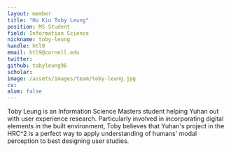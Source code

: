 ```yaml
---
layout: member
title: "Ho Kiu Toby Leung"
position: MS Student
field: Information Science
nickname: toby-leung
handle: htl9
email: htl9@cornell.edu
twitter: 
github: tobyleung96
scholar: 
image: /assets/images/team/toby-leung.jpg
cv: 
alum: false
---
```

Toby Leung is an Information Science Masters student helping Yuhan out with user experience research. Particularly involved in incorporating digital elements in the built environment, Toby believes that Yuhan's project in the HRC^2 is a perfect way to apply understanding of humans' modal perception to best designing user studies.

